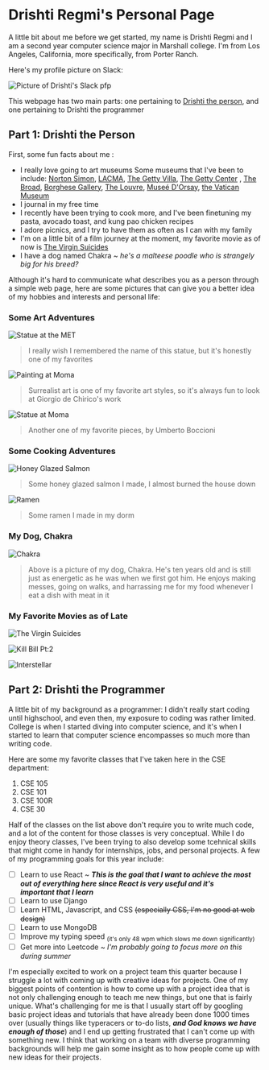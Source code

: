 # Drishti Regmi's Personal Page

A little bit about me before we get started, my name is Drishti Regmi and I am a second year computer 
science major in Marshall college. I'm from Los Angeles, California, more specifically, from Porter Ranch.  

Here's my profile picture on Slack:

![Picture of Drishti's Slack pfp](pic-for-personal-webpage/Drishti.jpeg)

This webpage has two main parts: one pertaining to [Drishti the person](index.md-drishti-the-person), and one pertaining to Drishti the programmer

## __Part 1: Drishti the Person__ 
  First, some fun facts about me :
  
+ I really love going to art museums
        Some museums that I've been to include: [Norton Simon](https://www.nortonsimon.org/), [LACMA](https://www.lacma.org/), 
        [The Getty Villa](https://www.getty.edu/visit/villa/), [The Getty Center](https://www.getty.edu/visit/center/) , 
        [The Broad](https://www.thebroad.org/), [Borghese Gallery](https://borghese.gallery/), [The Louvre](https://www.louvre.fr/en), 
        [Museé D'Orsay](https://www.musee-orsay.fr/en), [the Vatican Museum](https://www.museivaticani.va/content/museivaticani/en.html)
+ I journal in my free time
+ I recently have been trying to cook more, and I've been finetuning my pasta, avocado toast, and kung pao chicken recipes
+ I adore picnics, and I try to have them as often as I can with my family
+ I'm on a little bit of a film journey at the moment, my favorite movie as of now is 
      [The Virgin Suicides](https://www.imdb.com/title/tt0159097/plotsummary/)
+ I have a dog named Chakra ~ *he's a malteese poodle who is strangely big for his breed?*


Although it's hard to communicate what describes you as a person through a simple web page, here are some pictures that can give you a 
better idea of my hobbies and interests and personal life:

### Some Art Adventures
![Statue at the MET](pic-for-personal-webpage/statue2.jpg)

> I really wish I remembered the name of this statue, but it's honestly one of my favorites

![Painting at Moma](pic-for-personal-webpage/song-of-love.jpg)

> Surrealist art is one of my favorite art styles, so it's always fun to look at Giorgio de Chirico's work

![Statue at Moma](pic-for-personal-webpage/unique-forms.jpg)

> Another one of my favorite pieces, by Umberto Boccioni

### Some Cooking Adventures

![Honey Glazed Salmon](pic-for-personal-webpage/salmon.jpg)

> Some honey glazed salmon I made, I almost burned the house down

![Ramen](pic-for-personal-webpage/ramen.jpg)

> Some ramen I made in my dorm

### My Dog, Chakra

![Chakra](pic-for-personal-webpage/chakra.jpg)

> Above is a picture of my dog, Chakra. He's ten years old and is still just as energetic as he was when we first got him. He enjoys
> making messes, going on walks, and harrassing me for my food whenever I eat a dish with meat in it

### My Favorite Movies as of Late

![The Virgin Suicides](https://m.media-amazon.com/images/I/61+TUeS1a6L._AC_SL1500_.jpg)

![Kill Bill Pt:2](https://i5.walmartimages.com/asr/7b13f541-f324-479f-b4ef-ff24a696b1b0.6e8e0be2d469c9cfae4a4fa7287b0389.jpeg?odnHeight=768&odnWidth=768&odnBg=FFFFFF)

![Interstellar](https://i.ebayimg.com/images/g/m88AAOSwtC1gr5ry/s-l1600.jpg)

## __Part 2: Drishti the Programmer__

A little bit of my background as a programmer: I didn't really start coding until highschool, and even then, my exposure to coding was rather 
limited. College is when I started diving into computer science, and it's when I started to learn that computer science encompasses so much 
more than writing code. 

Here are some my favorite classes that I've taken here in the CSE department:

  1. CSE 105
  2. CSE 101
  3. CSE 100R
  4. CSE 30

 Half of the classes on the list above don't require you to write much code, and a lot of the content for those classes is very conceptual. 
 While I do enjoy theory classes, I've been trying to also develop some tcehnical skills that might come in handy for internships, jobs, and
 personal projects. A few of my programming goals for this year include:

 - [ ] Learn to use React ~ ***This is the goal that I want to achieve the most out of everything here since React is very useful and it's      
       important that I learn***
 - [ ] Learn to use Django
 - [ ] Learn HTML, Javascript, and CSS ~~(especially CSS, I'm no good at web design)~~
 - [ ] Learn to use MongoDB
 - [ ] Improve my typing speed <sub>(it's only 48 wpm which slows me down significantly)</sub>
 - [ ] Get more into Leetcode ~ *I'm probably going to focus more on this during summer*

I'm especially excited to work on a project team this quarter because I struggle a lot with coming up with creative ideas for projects. One of 
my biggest points of contention is how to come up with a project idea that is not only challenging enough to teach me new things, but one that 
is fairly unique. What's challenging for me is that I usually start off by googling basic project ideas and tutorials that have already been 
done 1000 times over (usually things like typeracers or to-do lists, ***and God knows we have enough of those***) and I end up getting 
frustrated that I can't come up with something new. I think that working on a team with diverse programming backgrounds will help me gain
some insight as to how people come up with new ideas for their projects. 










    






